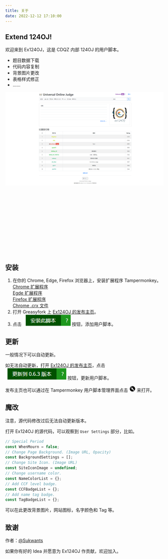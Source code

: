 ```yaml
---
title: 关于
date: 2022-12-12 17:10:00
--- 
```



## Extend 124OJ!

欢迎来到 Ex124OJ，这是 CDQZ 内部 124OJ 的用户脚本。

  - 题目数据下载
  - 代码内容复制
  - 背景图片更改
  - 表格样式修正
  - ……

<div style="height:512px">
    <img id="img0" src="./img0.png" style="display:initial">
    <img id="img1" src="./img1.png" style="display:none">
    <img id="img2" src="./img2.png" style="display:none">
    <script>
        setTimeout(function play(i) {
            document.getElementById('img' + i).style = "display:none";
            document.getElementById('img' + (i + 1) % 3).style = "display:initial";
            setTimeout(play, 2000, (i + 1) % 3);
        }, 1500, 0)
    </script>
</div>

## 安装

  1. 在你的 Chrome, Edge, Firefox 浏览器上，安装扩展程序 Tampermonkey。\
     [Chrome 扩展程序](https://chrome.google.com/webstore/detail/tampermonkey/dhdgffkkebhmkfjojejmpbldmpobfkfo)\
     [Egde 扩展程序](https://microsoftedge.microsoft.com/addons/detail/tampermonkey/iikmkjmpaadaobahmlepeloendndfphd)\
     [Firefox 扩展程序](https://addons.mozilla.org/firefox/addon/tampermonkey)\
     [Chrome .crx 文件](./Tampermonkey_4.18.0.crx)
  2. 打开 Greasyfork 上 [Ex124OJ 的发布主页](https://greasyfork.org/scripts/455093-ex124oj)。
  3. 点击 <img src="./button0.png" style="display:inline-block"> 按钮，添加用户脚本。

## 更新

一般情况下可以自动更新。

如无法自动更新，打开 [Ex124OJ 的发布主页](https://greasyfork.org/scripts/455093-ex124oj)，点击 <img src="./button1.png" style="display:inline-block"> 按钮，更新用户脚本。

发布主页也可以通过在 Tampermonkey 用户脚本管理界面点击 <img src="./button2.png" style="display:inline-block"> 来打开。

## 魔改

注意，源代码修改过后无法自动更新版本。

打开 Ex124OJ 的源代码，可以观察到 `User Settings` 部分，比如。

```js
// Special Period
const WhenMourn = false;
// Change Page Background. (Image URL, Opacity)
const BackgroundSettings = [];
// Change Site Icon. (Image URL)
const SiteIconImage = undefined;
// Change username color.
const NameColorList = {};
// Add CCF level badge.
const CCFBadgeList = {};
// Add name tag badge.
const TagBadgeList = {};
```

可以在此更改背景图片，网站图标，名字颜色和 Tag 等。

## 致谢

作者：[@Sukwants](https://github.com/Sukwants)

如果你有好的 Idea 并愿意为 Ex124OJ 作贡献，欢迎加入。

